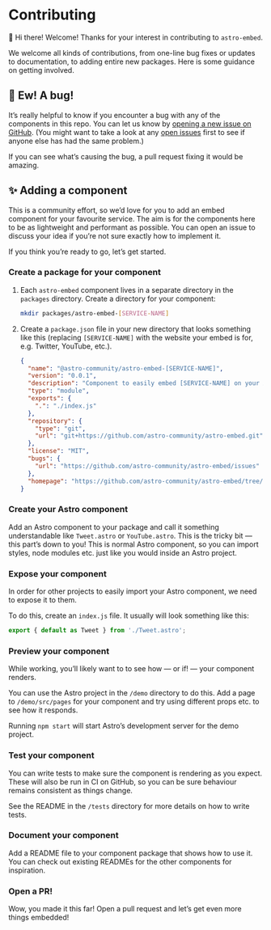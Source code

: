 # Contributing

👋 Hi there! Welcome! Thanks for your interest in contributing to `astro-embed`.

We welcome all kinds of contributions, from one-line bug fixes or updates to documentation, to adding entire new packages. Here is some guidance on getting involved.

## 🐛 Ew! A bug!

It’s really helpful to know if you encounter a bug with any of the components in this repo. You can let us know by [opening a new issue on GitHub](https://github.com/astro-community/astro-embed/issues/new/choose). (You might want to take a look at any [open issues](https://github.com/astro-community/astro-embed/issues) first to see if anyone else has had the same problem.)

If you can see what’s causing the bug, a pull request fixing it would be amazing.

## ✨ Adding a component

This is a community effort, so we’d love for you to add an embed component for your favourite service. The aim is for the components here to be as lightweight and performant as possible. You can open an issue to discuss your idea if you’re not sure exactly how to implement it.

If you think you’re ready to go, let’s get started.

### Create a package for your component

1. Each `astro-embed` component lives in a separate directory in the `packages` directory. Create a directory for your component:

   ```bash
   mkdir packages/astro-embed-[SERVICE-NAME]
   ```

2. Create a `package.json` file in your new directory that looks something like this (replacing `[SERVICE-NAME]` with the website your embed is for, e.g. Twitter, YouTube, etc.).

   ```json
   {
     "name": "@astro-community/astro-embed-[SERVICE-NAME]",
     "version": "0.0.1",
     "description": "Component to easily embed [SERVICE-NAME] on your Astro site",
     "type": "module",
     "exports": {
       ".": "./index.js"
     },
     "repository": {
       "type": "git",
       "url": "git+https://github.com/astro-community/astro-embed.git"
     },
     "license": "MIT",
     "bugs": {
       "url": "https://github.com/astro-community/astro-embed/issues"
     },
     "homepage": "https://github.com/astro-community/astro-embed/tree/main/packages/astro-embed-[SERVICE-NAME]#readme"
   }
   ```

### Create your Astro component

Add an Astro component to your package and call it something understandable like `Tweet.astro` or `YouTube.astro`. This is the tricky bit — this part’s down to you! This is normal Astro component, so you can import styles, node modules etc. just like you would inside an Astro project.

### Expose your component

In order for other projects to easily import your Astro component, we need to expose it to them.

To do this, create an `index.js` file. It usually will look something like this:

```js
export { default as Tweet } from './Tweet.astro';
```

### Preview your component

While working, you’ll likely want to to see how — or if! — your component renders.

You can use the Astro project in the `/demo` directory to do this. Add a page to `/demo/src/pages` for your component and try using different props etc. to see how it responds.

Running `npm start` will start Astro’s development server for the demo project.

### Test your component

You can write tests to make sure the component is rendering as you expect. These will also be run in CI on GitHub, so you can be sure behaviour remains consistent as things change.

See the README in the `/tests` directory for more details on how to write tests.

### Document your component

Add a README file to your component package that shows how to use it. You can check out existing READMEs for the other components for inspiration.

### Open a PR!

Wow, you made it this far! Open a pull request and let’s get even more things embedded!

